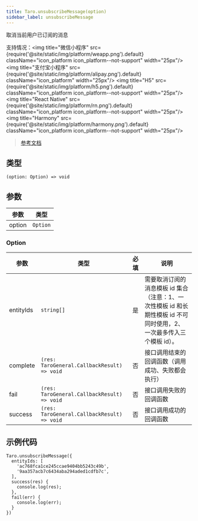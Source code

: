 ```yaml
---
title: Taro.unsubscribeMessage(option)
sidebar_label: unsubscribeMessage
---
```


取消当前用户已订阅的消息

支持情况：<img title="微信小程序" src={require('@site/static/img/platform/weapp.png').default} className="icon_platform icon_platform--not-support" width="25px"/> <img title="支付宝小程序" src={require('@site/static/img/platform/alipay.png').default} className="icon_platform" width="25px"/> <img title="H5" src={require('@site/static/img/platform/h5.png').default} className="icon_platform icon_platform--not-support" width="25px"/> <img title="React Native" src={require('@site/static/img/platform/rn.png').default} className="icon_platform icon_platform--not-support" width="25px"/> <img title="Harmony" src={require('@site/static/img/platform/harmony.png').default} className="icon_platform icon_platform--not-support" width="25px"/>

> [参考文档](https://opendocs.alipay.com/mini/07vg26?pathHash=8c9630ac)

## 类型

```tsx
(option: Option) => void
```

## 参数

| 参数 | 类型 |
| --- | --- |
| option | `Option` |

### Option

| 参数 | 类型 | 必填 | 说明 |
| --- | --- | :---: | --- |
| entityIds | `string[]` | 是 | 需要取消订阅的消息模板 id 集合（注意：1、一次性模板 id 和长期性模板 id 不可同时使用，2、一次最多传入三个模板 id）。 |
| complete | `(res: TaroGeneral.CallbackResult) => void` | 否 | 接口调用结束的回调函数（调用成功、失败都会执行） |
| fail | `(res: TaroGeneral.CallbackResult) => void` | 否 | 接口调用失败的回调函数 |
| success | `(res: TaroGeneral.CallbackResult) => void` | 否 | 接口调用成功的回调函数 |

## 示例代码

```tsx
Taro.unsubscribeMessage({
  entityIds: [
    'ac768fca1ce245ccae9404bb5243c49b',
    '9aa357acb7c6434aba294aded1cdfb7c',
  ],
  success(res) {
    console.log(res);
  },
  fail(err) {
    console.log(err);
  }
})
```
